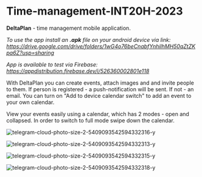 # Time-management-INT20H-2023
**DeltaPlan** - time management mobile application.

*To use the app install an **.apk** file on your android device via link: https://drive.google.com/drive/folders/1wG4o76beCnabfYnhilhMH50qZtZKpa6Z?usp=sharing*

*App is available to test via Firebase: https://appdistribution.firebase.dev/i/526360002801e118*

With DeltaPlan you can create events, attach images and and invite people to them. If person is registered - a push-notification will be sent. If not - an email. You can turn on "Add to device calendar switch" to add an event to your own calendar.

View your events easily using a calendar, which has 2 modes - open and collapsed. In order to switch to full mode swipe down the calendar.

![telegram-cloud-photo-size-2-5409093542594332316-y](https://user-images.githubusercontent.com/55760070/217294917-31d64124-be35-4295-a67d-59cf3e1bb2aa.jpg)

![telegram-cloud-photo-size-2-5409093542594332313-y](https://user-images.githubusercontent.com/55760070/217295087-9e4f2962-6369-40d6-aca5-370e952e32bc.jpg)

![telegram-cloud-photo-size-2-5409093542594332315-y](https://user-images.githubusercontent.com/55760070/217295144-51ddec6f-fa81-43c4-95f2-916363214c1f.jpg)

![telegram-cloud-photo-size-2-5409093542594332318-y](https://user-images.githubusercontent.com/55760070/217295194-83f79b16-0051-42a4-9cd3-3f4774e7afd7.jpg)

